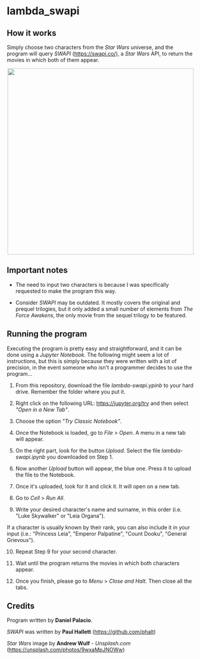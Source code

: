 # lambda_swapi

How it works
------------
Simply choose two characters from the *Star Wars* universe, and the program will query *SWAPI* (https://swapi.co/), a *Star Wars* API, to return the movies in which both of them appear.

<p align="center"> 
<img src="https://images.unsplash.com/photo-1499334650700-42e4f7ffc63d?ixlib=rb-1.2.1&ixid=eyJhcHBfaWQiOjEyMDd9&auto=format&fit=crop&w=500&q=60" width="500">
</p>

Important notes
---------------
- The need to input two characters is because I was specifically requested to make the program this way.

- Consider *SWAPI* may be outdated. It mostly covers the original and prequel trilogies, but it only added a small number of elements from *The Force Awakens*, the only movie from the sequel trilogy to be featured.

Running the program
-------------------
Executing the program is pretty easy and straightforward, and it can be done using a *Jupyter Notebook*. The following might seem a lot of instructions, but this is simply because they were written with a lot of precision, in the event someone who isn't a programmer decides to use the program...

01) From this repository, download the file *lambda-swapi.ypinb* to your hard drive. Remember the folder where you put it.

02) Right click on the following URL: https://jupyter.org/try and then select *"Open in a New Tab"*. 

03) Choose the option *"Try Classic Notebook"*.

04) Once the Notebook is loaded, go to *File* > *Open*. A menu in a new tab will appear.

05) On the right part, look for the button *Upload*. Select the file *lambda-swapi.ipynb* you downloaded on Step 1.

06) Now another *Upload* button will appear, the blue one. Press it to upload the file to the Notebook.

07) Once it's uploaded, look for it and click it. It will open on a new tab.

08) Go to *Cell* > *Run All*. 

09) Write your desired character's name and surname, in this order (i.e. "Luke Skywalker" or "Leia Organa"). 

If a character is usually known by their rank, you can also include it in your input (i.e.: "Princess Leia", "Emperor Palpatine", "Count Dooku", "General Grievous").

10) Repeat Step 9 for your second character.

11) Wait until the program returns the movies in which both characters appear.

12) Once you finish, please go to *Menu* > *Close and Halt*. Then close all the tabs.

Credits
-------
Program written by **Daniel Palacio**.

*SWAPI* was written by **Paul Hallett** (https://github.com/phalt)

*Star Wars* image by **Andrew Wulf** - *Unsplash.com* (https://unsplash.com/photos/9wxaMpJNOWw)
